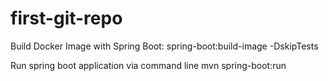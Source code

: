 # first-git-repo

  Build Docker Image with Spring Boot:
    spring-boot:build-image -DskipTests
    
  Run spring boot application via command line
    mvn spring-boot:run

  
